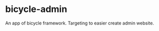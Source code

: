 bicycle-admin
=============

An app of bicycle framework. Targeting to easier create admin website.
